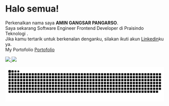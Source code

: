 # Halo semua! 

Perkenalkan nama saya **AMIN GANGSAR PANGARSO**.<br>
Saya sekarang Software Engineer Frontend Developer di Praisindo Teknologi .<br>
Jika kamu tertarik untuk berkenalan denganku, silakan ikuti akun [Linkedin](https://www.linkedin.com/in/amin-gangsar-55b66726b/)ku ya.<br>
My Portofolio [Portofolio](https://portfolio-amin-gangsar.vercel.app/)

<p align="left">
<a href="https://github.com/AminGangsarPangarso">
  <img height="180em" src="https://github-readme-stats-eight-theta.vercel.app/api?username=AminGangsarPangarso&show_icons=true&theme=algolia&include_all_commits=true&count_private=true"/>
  <img height="180em" src="https://github-readme-stats-eight-theta.vercel.app/api/top-langs/?username=AminGangsarPangarso&layout=compact&layout=compact&theme=algolia"/>
</a>
</p>

![snake gif](https://raw.githubusercontent.com/Platane/snk/output/github-contribution-grid-snake.svg)


